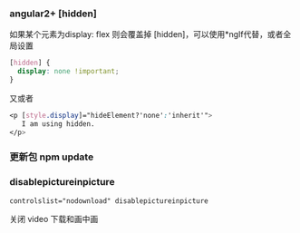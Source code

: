 ### angular2+ [hidden]

如果某个元素为display: flex 则会覆盖掉 [hidden]，可以使用*ngIf代替，或者全局设置

```css
[hidden] {
  display: none !important;
}
```

又或者

```css
<p [style.display]="hideElement?'none':'inherit'">
   I am using hidden.
</p>
```

### 更新包 npm update

### disablepictureinpicture

```
controlslist="nodownload" disablepictureinpicture
```

关闭 video 下载和画中画

